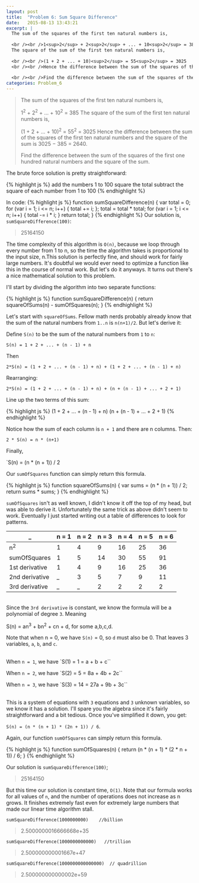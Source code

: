 ```yaml
---
layout: post
title:  "Problem 6: Sum Square Difference"
date:   2015-08-13 13:43:21
excerpt: |
  The sum of the squares of the first ten natural numbers is,
  
  <br /><br />1<sup>2</sup> + 2<sup>2</sup> + ... + 10<sup>2</sup> = 385
  The square of the sum of the first ten natural numbers is,
  
  <br /><br />(1 + 2 + ... + 10)<sup>2</sup> = 55<sup>2</sup> = 3025
  <br /><br />Hence the difference between the sum of the squares of the first ten natural numbers and the square of the sum is 3025 − 385 = 2640.
  
  <br /><br />Find the difference between the sum of the squares of the first one hundred natural numbers and the square of the sum.
categories: Problem_6
---
```


> The sum of the squares of the first ten natural numbers is,
> 
> 1<sup>2</sup> + 2<sup>2</sup> + ... + 10<sup>2</sup> = 385
> The square of the sum of the first ten natural numbers is,
> 
> (1 + 2 + ... + 10)<sup>2</sup> = 55<sup>2</sup> = 3025
> Hence the difference between the sum of the squares of the first ten natural numbers and the square of the sum is 3025 − 385 = 2640.
> 
> Find the difference between the sum of the squares of the first one hundred natural numbers and the square of the sum.

The brute force solution is pretty straightforward:

{% highlight js %}
add the numbers 1 to 100
square the total
subtract the square of each number from 1 to 100
{% endhighlight %}

In code:
{% highlight js %}
function sumSquareDifference(n) {
  var total = 0;
  for (var i = 1; i <= n; i++) {
    total += i;
  };
  total = total * total;
  for (var i = 1; i <= n; i++) {
    total -= i * i;
  }
  return total;
}
{% endhighlight %}
Our solution is, `sumSquareDifference(100)`:

> 25164150 

The time complexity of this algorithm is `O(n)`, because we loop through every number from 1 to n, so the time the algorithm takes is proportional to the input size, n.This solution is perfectly fine, and should work for fairly large numbers. It's doubtful we would ever need to optimize a function like this in the course of normal work. But let's do it anyways. It turns out there's a nice mathematical solution to this problem.

I'll start by dividing the algorithm into two separate functions:

{% highlight js %}
function sumSquareDifference(n) {
  return squareOfSums(n) - sumOfSquares(n);
}
{% endhighlight %}

Let's start with `squareOfSums`. Fellow math nerds probably already know that the sum of the natural numbers from `1..n` is `n(n+1)/2`. But let's derive it:

Define `S(n)` to be the sum of the natural numbers from `1` to `n`:

`S(n) = 1 + 2 + ... + (n - 1) + n`

Then

`2*S(n) = (1 + 2 + ... + (n - 1) + n) + (1 + 2 + ... + (n - 1) + n)`

Rearranging:

`2*S(n) = (1 + 2 + ... + (n - 1) + n) + (n + (n - 1) + ... + 2 + 1)`

Line up the two terms of this sum:


{% highlight js %}
(1 + 2 + ... + (n - 1) + n) 
(n + (n - 1) + ... + 2 + 1)
{% endhighlight %}

Notice how the sum of each column is `n + 1` and there are n columns. Then:

`2 * S(n) = n * (n+1)`

Finally,

`S(n) = (n * (n + 1)) / 2

Our `sumOfSquares` function can simply return this formula.

{% highlight js %}
function squareOfSums(n) {
  var sums = (n * (n + 1)) / 2;
  return sums * sums;
}
{% endhighlight %}

`sumOfSquares` isn't as well known, I didn't know it off the top of my head, but was able to derive it. Unfortunately the same trick as above didn't seem to work. Eventually I just started writing out a table of differences to look for patterns.

_ | n = 1 | n = 2 | n = 3 | n = 4 | n = 5 | n = 6
--- | --- | --- | --- | --- | --- | --- | 
n<sup>2</sup> | 1 | 4 | 9 | 16 | 25 | 36
sumOfSquares | 1 | 5 | 14 | 30 | 55 | 91
1st derivative | 1 | 4 | 9 | 16 | 25 | 36
2nd derivative | _ | 3 | 5 | 7 | 9 | 11
3rd derivative | _ | _ | 2 | 2 | 2 | 2


<br />Since the `3rd derivative` is constant, we know the formula will be a polynomial of degree `3`. Meaning 

S(n) = an<sup>3</sup> + bn<sup>2</sup> + cn + d, for some a,b,c,d.

Note that when n = 0, we have `S(n)` = 0, so `d` must also be 0. That leaves 3 variables, `a`, `b`, and `c`.

<br />When `n = 1`, we have `S(1) = 1 = a + b + c``

When `n = 2`, we have `S(2) = 5 = 8a + 4b + 2c``

When `n = 3`, we have `S(3) = 14 = 27a + 9b + 3c``

<br />This is a system of equations with `3` equations and `3` unknown variables, so we know it has a solution. I'll spare you the algebra since it's fairly straightforward and a bit tedious. Once you've simplified it down, you get:

`S(n) = (n * (n + 1) * (2n + 1)) / 6`.

Again, our function `sumOfSquares` can simply return this formula.

{% highlight js %}
function sumOfSquares(n) {
  return (n * (n + 1) * (2 * n + 1)) / 6;
}
{% endhighlight %}

Our solution is `sumSquareDifference(100)`;

> 25164150 

But this time our solution is constant time, `O(1)`. Note that our formula works for all values of `n`, and the number of operations does not increase as n grows. It finishes extremely fast even for extremely large numbers that made our linear time algorithm stall.

`sumSquareDifference(1000000000)    //billion`

> 2.5000000016666668e+35

`sumSquareDifference(1000000000000)   //trillion`

> 2.500000000001667e+47

`sumSquareDifference(1000000000000000)  // quadrillion`

> 2.500000000000002e+59
